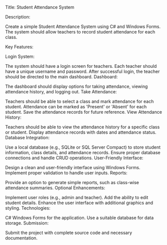Title: Student Attendance System

Description:

Create a simple Student Attendance System using C# and Windows Forms. The system should allow teachers to record student attendance for each class.

Key Features:

Login System:

The system should have a login screen for teachers.
Each teacher should have a unique username and password.
After successful login, the teacher should be directed to the main dashboard.
Dashboard:

The dashboard should display options for taking attendance, viewing attendance history, and logging out.
Take Attendance:

Teachers should be able to select a class and mark attendance for each student.
Attendance can be marked as 'Present' or 'Absent' for each student.
Save the attendance records for future reference.
View Attendance History:

Teachers should be able to view the attendance history for a specific class or student.
Display attendance records with dates and attendance status.
Database Integration:

Use a local database (e.g., SQLite or SQL Server Compact) to store student information, class details, and attendance records.
Ensure proper database connections and handle CRUD operations.
User-Friendly Interface:

Design a clean and user-friendly interface using Windows Forms.
Implement proper validation to handle user inputs.
Reports:

Provide an option to generate simple reports, such as class-wise attendance summaries.
Optional Enhancements:

Implement user roles (e.g., admin and teacher).
Add the ability to edit student details.
Enhance the user interface with additional graphics and styling.
Technologies:

C# Windows Forms for the application.
Use a suitable database for data storage.
Submission:

Submit the project with complete source code and necessary documentation.
